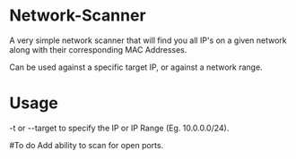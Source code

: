 # Network-Scanner
A very simple network scanner that will find you all IP's on a given network along with their corresponding MAC Addresses.

Can be used against a specific target IP, or against a network range.

# Usage

-t or --target to specify the IP or IP Range (Eg. 10.0.0.0/24).

#To do
Add ability to scan for open ports.

